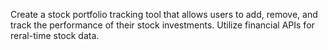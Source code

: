 Create a stock portfolio tracking tool that allows users to add, remove, and track the performance of their stock investments. Utilize financial APIs for reral-time stock data. 
